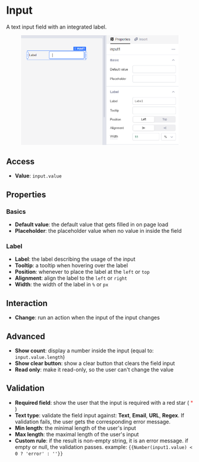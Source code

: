 # Input

A text input field with an integrated label.

<figure><img src="../../.gitbook/assets/input-overview.png" alt=""><figcaption></figcaption></figure>

## Access

-   **Value**: `input.value`

## Properties

### Basics

-   **Default value**: the default value that gets filled in on page load
-   **Placeholder**: the placeholder value when no value in inside the field

### Label

-   **Label**: the label describing the usage of the input
-   **Tooltip**: a tooltip when hovering over the label
-   **Position**: whenever to place the label at the `left` or `top`
-   **Alignment**: align the label to the `left` or `right`
-   **Width**: the width of the label in `%` or `px`

## Interaction

-   **Change**: run an action when the input of the input changes

## Advanced

-   **Show count**: display a number inside the input (equal to: `input.value.length`)
-   **Show clear button**: show a clear button that clears the field input
-   **Read only**: make it read-only, so the user can't change the value

## Validation

-   **Required field**: show the user that the input is required with a red star (<span style="color: #F73131;"> \* </span>)
-   **Text type**: validate the field input against: **Text**, **Email**, **URL**, **Regex**. If validation fails, the user gets the corresponding error message.
-   **Min length**: the minimal length of the user's input
-   **Max length**: the maximal length of the user's input
-   **Custom rule**: if the result is non-empty string, it is an error message. if empty or null, the validation passes. example: `{{Number(input1.value) < 0 ? 'error' : ''}}`

